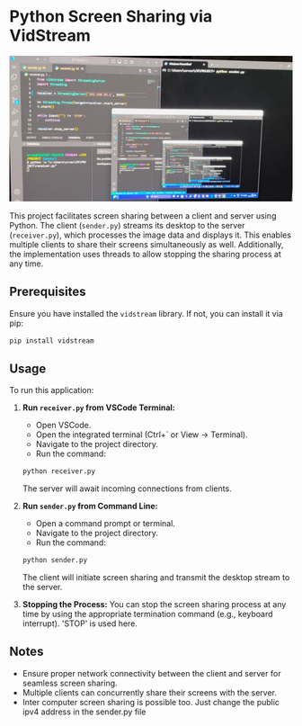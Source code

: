 # Python Screen Sharing via VidStream

![Thumbnail](thumbnail.jpg)

This project facilitates screen sharing between a client and server using Python. The client (`sender.py`) streams its desktop to the server (`receiver.py`), which processes the image data and displays it. This enables multiple clients to share their screens simultaneously as well. Additionally, the implementation uses threads to allow stopping the sharing process at any time.

## Prerequisites

Ensure you have installed the `vidstream` library. If not, you can install it via pip:

```bash
pip install vidstream
```

## Usage

To run this application:

1. **Run `receiver.py` from VSCode Terminal:**
    - Open VSCode.
    - Open the integrated terminal (Ctrl+` or View -> Terminal).
    - Navigate to the project directory.
    - Run the command:
    ```bash
    python receiver.py
    ```
    The server will await incoming connections from clients.

2. **Run `sender.py` from Command Line:**
    - Open a command prompt or terminal.
    - Navigate to the project directory.
    - Run the command:
    ```bash
    python sender.py
    ```
    The client will initiate screen sharing and transmit the desktop stream to the server.

3. **Stopping the Process:**
    You can stop the screen sharing process at any time by using the appropriate termination command (e.g., keyboard interrupt). 'STOP' is used here.

## Notes

- Ensure proper network connectivity between the client and server for seamless screen sharing.
- Multiple clients can concurrently share their screens with the server.
- Inter computer screen sharing is possible too. Just change the public ipv4 address in the sender.py file
